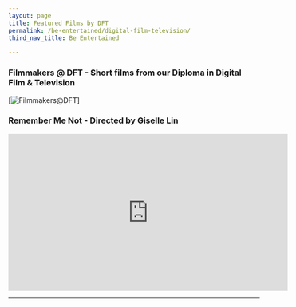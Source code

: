 ```yaml
---
layout: page
title: Featured Films by DFT
permalink: /be-entertained/digital-film-television/
third_nav_title: Be Entertained

---
```

### Filmmakers @ DFT - Short films from our Diploma in Digital Film & Television ###
[![Filmmakers@DFT]({{site.baseurl}}/images/DFTBanner.jpg)]

### Remember Me Not - Directed by Giselle Lin

<div class="bp-youtube">
    <iframe width="560" height="315" style="display:block;margin-left:auto;margin-right:auto;" src="https://www.viddsee.com/player/uaf1f" frameborder="0" allow="accelerometer; autoplay; encrypted-media; gyroscope; picture-in-picture" allowfullscreen></iframe>
</div>

---
